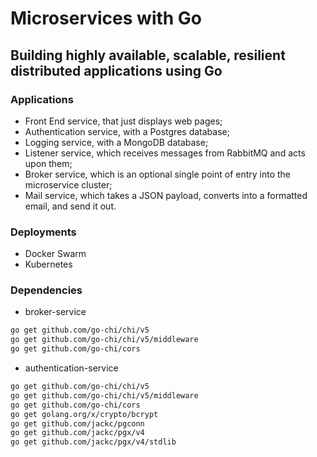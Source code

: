 # Microservices with Go
## Building highly available, scalable, resilient distributed applications using Go

### Applications
- Front End service, that just displays web pages;
- Authentication service, with a Postgres database;
- Logging service, with a MongoDB database;
- Listener service, which receives messages from RabbitMQ and acts upon them;
- Broker service, which is an optional single point of entry into the microservice cluster;
- Mail service, which takes a JSON payload, converts into a formatted email, and send it out.

### Deployments
- Docker Swarm
- Kubernetes

### Dependencies
- broker-service
```bash
go get github.com/go-chi/chi/v5
go get github.com/go-chi/chi/v5/middleware
go get github.com/go-chi/cors
```

- authentication-service
```bash
go get github.com/go-chi/chi/v5
go get github.com/go-chi/chi/v5/middleware
go get github.com/go-chi/cors
go get golang.org/x/crypto/bcrypt
go get github.com/jackc/pgconn
go get github.com/jackc/pgx/v4 
go get github.com/jackc/pgx/v4/stdlib
```
